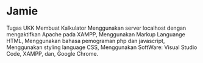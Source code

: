 # Jamie
Tugas UKK Membuat Kalkulator
Menggunakan server localhost dengan mengaktifkan Apache pada XAMPP,
Menggunakan Markup Languange HTML,
Menggunakan bahasa pemograman php dan javascript,
Menggunakan styling language CSS,
Menggunakan SoftWare: Visual Studio Code, XAMPP, dan, Google Chrome.
